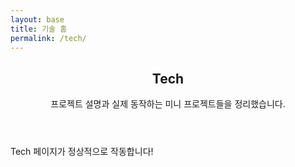 ```yaml
---
layout: base
title: 기술 홈
permalink: /tech/
---
```


<section class="tech-home">
  <header class="index-header">
    <h1>Tech</h1>
    <p class="index-desc">프로젝트 설명과 실제 동작하는 미니 프로젝트들을 정리했습니다.</p>
  </header>
  
  <p>Tech 페이지가 정상적으로 작동합니다!</p>
</section>
